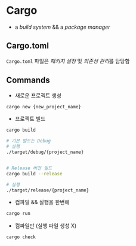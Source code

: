 # Cargo
- a *build system* && a *package manager*

## Cargo.toml

`Cargo.toml` 파일은 *패키지 설정* 및 *의존성 관리*를 담당함

## Commands

- 새로운 프로젝트 생성
```bash
cargo new {new_project_name}
```

- 프로젝트 빌드
```bash
cargo build

# 기본 빌드는 Debug
# 실행
./target/debug/{project_name}


# Release 버전 빌드
cargo build --release

# 실행
./target/release/{project_name}
```

- 컴파일 && 실행을 한번에
```bash
cargo run
```

- 컴파일만 (실행 파일 생성 X)
```bash
cargo check
```
